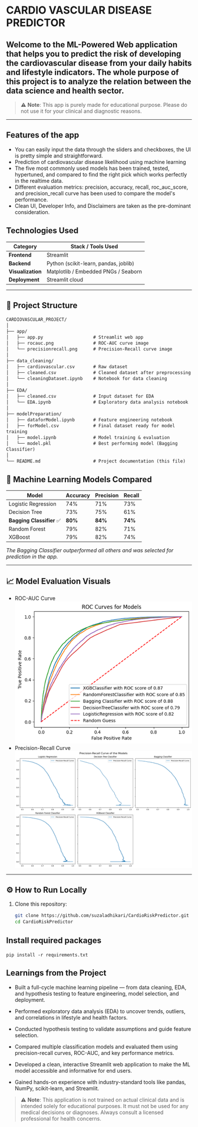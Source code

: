 # CARDIO VASCULAR DISEASE PREDICTOR 
## Welcome to the ML-Powered Web application that helps you to predict the risk of developing the cardiovascular disease from your daily habits and lifestyle indicators. The whole purpose of this project is to analyze the relation between the data science and health sector.
> ⚠️ **Note**: This app is purely made for educational purpose. Please do not use it for your clinical and diagnostic reasons.
---
## Features of the app 
- You can easily input the data through the sliders and checkboxes, the UI is pretty simple and straightforward.
- Prediction of cardiovascular disease likelihood using machine learning
- The five most commonly used models has been trained, tested, hypertuned, and compared to find the right pick which works perfectly in the realtime data.
- Different evaluation metrics: precision, accuracy, recall, roc_auc_score, and precision_recall curve has been used to compare the model's performance.
- Clean UI, Developer Info, and Disclaimers are taken as the pre-dominant consideration.

## Technologies Used

| Category        | Stack / Tools Used |
|-----------------|--------------------|
| **Frontend**    | Streamlit          |
| **Backend**     | Python (scikit-learn, pandas, joblib) |
| **Visualization** | Matplotlib / Embedded PNGs / Seaborn |
| **Deployment**  | Streamlit cloud 

---

## 📁 Project Structure

```
CARDIOVASCULAR_PROJECT/
│
├── app/
│   ├── app.py                   # Streamlit web app
│   ├── rocauc.png               # ROC-AUC curve image
│   └── precisionrecall.png      # Precision-Recall curve image
│
├── data_cleaning/
│   ├── cardiovascular.csv       # Raw dataset
│   ├── cleaned.csv              # Cleaned dataset after preprocessing
│   └── cleaningDataset.ipynb    # Notebook for data cleaning
│
├── EDA/
│   ├── cleaned.csv              # Input dataset for EDA
│   └── EDA.ipynb                # Exploratory data analysis notebook
│
├── modelPreparation/
│   ├── dataforModel.ipynb       # Feature engineering notebook
│   ├── forModel.csv             # Final dataset ready for model training
│   ├── model.ipynb              # Model training & evaluation
│   └── model.pkl                # Best performing model (Bagging Classifier)
│
└── README.md                    # Project documentation (this file)
```

## 🧪 Machine Learning Models Compared

| Model                    | Accuracy | Precision | Recall |
|--------------------------|----------|-----------|--------|
| Logistic Regression      | 74%      | 71%       | 73%    |
| Decision Tree            | 73%      | 75%       | 61%    |
| **Bagging Classifier** ✅| **80%**  | **84%**   | **74%**|
| Random Forest            | 79%      | 82%       | 71%    |
| XGBoost                  | 79%      | 82%       | 74%    |

*The Bagging Classifier outperformed all others and was selected for prediction in the app.*

---


## 📈 Model Evaluation Visuals

- ROC-AUC Curve ![ROC AUC](app/rocauc.png)
- Precision-Recall Curve ![PR Curve](app/precisionrecall.png)

---

## ⚙️ How to Run Locally

1. Clone this repository:
   ```bash
   git clone https://github.com/suzaladhikari/CardioRiskPredictor.git
   cd CardioRiskPredictor

## Install required packages
   `pip install -r requirements.txt`

## Learnings from the Project

- Built a full-cycle machine learning pipeline — from data cleaning, EDA, and hypothesis testing to feature engineering, model selection, and deployment.

- Performed exploratory data analysis (EDA) to uncover trends, outliers, and correlations in lifestyle and health factors.

- Conducted hypothesis testing to validate assumptions and guide feature selection.

- Compared multiple classification models and evaluated them using precision-recall curves, ROC-AUC, and key performance metrics.

- Developed a clean, interactive Streamlit web application to make the ML model accessible and informative for end users.

- Gained hands-on experience with industry-standard tools like pandas, NumPy, scikit-learn, and Streamlit.

> ⚠️ **Note**: This application is not trained on actual clinical data and is intended solely for educational purposes. It must not be used for any medical decisions or diagnoses. Always consult a licensed professional for health concerns.



